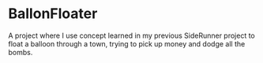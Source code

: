 # BallonFloater
 A project where I use concept learned in my previous SideRunner project to float a balloon through a town, trying to pick up money and dodge all the bombs.
